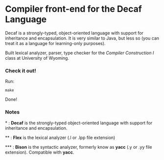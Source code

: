 # Compiler front-end for the Decaf Language

Decaf is a strongly-typed, object-oriented language with support for inheritance and encapsulation. It is very similar to Java, but less so (you can treat it as a language for learning-only purposes).

Built lexical analyzer, parser, type checker for the *Compiler Construction I* class at University of Wyoming.

### Check it out!

Run:

`make`

Done!

### Notes

\*     : **Decaf** is the strongly-typed object-oriented language with support for inheritance and encapsulation.

\*\*   : **Flex** is the lexical analyzer (.l or .lpp file extension)

\*\*\* : **Bison** is the syntactic analyzer, formerly know as **yacc** (.y or .yy file extension). Compatible with **yacc**.
